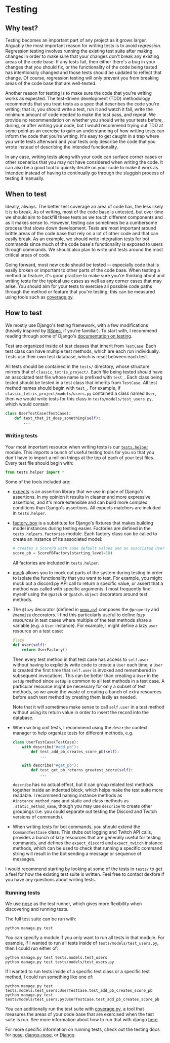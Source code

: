 # Testing

## Why test?
Testing becomes an important part of any project as it grows larger. Arguably the most important reason for writing tests is to avoid *regression*. Regression testing involves running the existing test suite after making changes in order to make sure that your changes don't break any existing areas of the code base. If any tests fail, then either there's a bug in your changes that you should fix, or the functionality of the code being tested has intentionally changed and those tests should be updated to reflect that change. Of course, regression testing will only prevent you from breaking areas of the code base that are well-tested.

Another reason for testing is to make sure the code that you're writing works as expected. The test-driven development (TDD) methodology recommends that you treat tests as a spec that describes the code you're writing; that is, you should write a test, run it and watch it fail, write the minimum amount of code needed to make the test pass, and repeat. We provide no recommendation on whether you should write your tests before, during, or after writing your code, but I would recommend trying out TDD at some point as an exercise to gain an understanding of how writing tests can inform the code that you're writing. It's easy to get caught in a trap where you write tests afterward and your tests only describe the code that you wrote instead of describing the intended functionality.

In any case, writing tests along with your code can surface corner cases or other scenarios that you may not have considered when writing the code. It can also be a good tool to quickly iterate on your code to make it work as intended instead of having to continually go through the sluggish process of testing it manually.


## When to test
Ideally, always. The better test coverage an area of code has, the less likely it is to break. As of writing, most of the code base is untested, but over time we should aim to backfill these tests as we touch different components and as it makes sense to. However, testing can sometimes be a cumbersome process that slows down development. Tests are most important around brittle areas of the code base that rely on a lot of other code and that can easily break. As an example, we should write integration tests for bot commands since much of the code base's functionality is exposed to users through commands. We should also plan to write unit tests around the most critical areas of code.

Going forward, most new code should be tested -- especially code that is easily broken or important to other parts of the code base. When testing a method or feature, it's good practice to make sure you're thinking about and writing tests for the typical use cases as well as any corner cases that may arise. You should aim for your tests to exercise all possible code paths through the method or feature that you're testing; this can be measured using tools such as [coverage.py](https://coverage.readthedocs.io/en/coverage-5.1/).


## How to test
We mostly use Django's testing framework, with a few modifications (heavily inspired by [RSpec](https://rspec.info/), if you're familiar). To start with, I recommend reading through some of Django's [documentation on testing](https://docs.djangoproject.com/en/2.2/topics/testing/).

Test are organized inside of test classes that inherit from `TestCase`. Each test class can have multiple test methods, which are each run individually. Tests use their own test database, which is reset between each test.

All tests should be contained in the `tests/` directory, whose structure mirrors that of `classic_tetris_project/`. Each file being tested should have an associated test file whose name is prefixed with `test_`. Each class being tested should be tested in a test class that inherits from `TestCase`. All test method names should begin with `test_`. For example, if `classic_tetris_project/models/users.py` contained a class named `User`, then we would write tests for this class in `tests/models/test_users.py`, which would contain:
```python
class UserTestCase(TestCase):
    def test_that_it_does_something(self):
        ...
```

### Writing tests
Your most important resource when writing tests is our [`tests.helper`](https://github.com/professor-l/classic-tetris-project/blob/master/tests/helper/__init__.py) module. This imports a bunch of useful testing tools for you so that you don't have to import a million things at the top of each of your test files. Every test file should begin with:
```python
from tests.helper import *
```

Some of the tools included are:
- [expects](https://expects.readthedocs.io/en/stable/) is an assertion library that we use in place of Django's assertions. In my opinion it results in cleaner and more expressive assertions, and it's more extensible and can build more complex conditions than Django's assertions. All expects matchers are included in `tests.helper`.
- [factory_boy](https://factoryboy.readthedocs.io/en/latest/) is a substitute for Django's fixtures that makes building model instances during testing easier. Factories are defined in the `tests.helpers.factories` module. Each factory class can be called to create an instance of its associated model:
  ```python
  # creates a ScorePB with some default values and an associated User
  score_pb = ScorePBFactory(starting_level=18)
  ```
  All factories are included in `tests.helper`.
- [mock](https://docs.python.org/3/library/unittest.mock.html) allows you to mock out parts of the system during testing in order to isolate the functionality that you want to test. For example, you might mock out a discord.py API call to return a specific value, or assert that a method was called with specific arguments. I most frequently find myself using the `@patch` or `@patch.object` decorators around test methods.
- The `@lazy` decorator (defined in [`memo.py`](https://github.com/professor-l/classic-tetris-project/blob/master/classic_tetris_project/util/memo.py)) composes the `@property` and `@memoize` decorators. I find this particularly useful to define *lazy resources* in test cases where multiple of the test methods share a variable (e.g. a `User` instance). For example, I might define a lazy `user` resource on a test case:
  ```python
  @lazy
  def user(self):
      return UserFactory()
  ```
  Then every test method in that test case has access to `self.user` without having to explicitly write code to create a `User` each time; a `User` is created the first time that `self.user` is invoked and remembered in subsequent invocations. This can be better than creating a `User` in the `setUp` method since `setUp` is common to all test methods in a test case. A particular resource might be necessary for only a subset of test methods, so we avoid the waste of creating a bunch of extra resources before each test method by creating them lazily as needed.

  Note that it will sometimes make sense to call `self.user` in a test method without using its return value in order to insert the record into the database.
- When writing unit tests, I recommend using the `describe` context manager to help organize tests for different methods, e.g.
  ```python
  class UserTestCase(TestCase):
      with describe("#add_pb"):
          def test_add_pb_creates_score_pb(self):
              ...

      with describe("#get_pb"):
          def test_get_pb_returns_greatest_score(self):
              ...
  ```
  `describe` has no actual effect, but it can group related test methods together inside an indented block, which helps make the test suite more readable. I recommend naming instance methods as `#instance_method_name` and static and class methods as `.static_method_name`, though you may use `describe` to create other groupings (i.e. you could separate out testing the Discord and Twitch versions of commands).
- When writing tests for bot commands, you should extend the `CommandTestCase` class. This stubs out logging and Twitch API calls, provides a bunch of lazy resources that are generally useful for testing commands, and defines the `expect_discord` and `expect_twitch` instance methods, which can be used to check that running a specific command string will result in the bot sending a message or sequence of messages.

I would recommend starting by looking at some of the tests in `tests/` to get a feel for how the existing test suite is written. Feel free to contact dexfore if you have any questions about writing tests.

### Running tests
We use [nose](https://nose.readthedocs.io/en/latest/) as the test runner, which gives more flexibility when discovering and running tests.

The full test suite can be run with:
```
python manage.py test
```
You can specify a module if you only want to run all tests in that module. For example, if I wanted to run all tests inside of `tests/models/test_users.py`, then I could run either of:
```
python manage.py test tests.models.test_users
python manage.py test tests/models/test_users.py
```
If I wanted to run tests inside of a specific test class or a specific test method, I could run something like one of:
```
python manage.py test tests.models.test_users:UserTestCase.test_add_pb_creates_score_pb
python manage.py test tests/models/test_users.py:UserTestCase.test_add_pb_creates_score_pb
```

You can additionally run the test suite with [coverage.py](https://coverage.readthedocs.io/), a tool that measures the areas of your code base that are exercised when the test suite is run. See more information about how to run that with django [here](https://docs.djangoproject.com/en/2.2/topics/testing/advanced/#integration-with-coverage-py).

For more specific information on running tests, check out the testing docs for [nose](https://nose.readthedocs.io/en/latest/usage.html), [django-nose](https://django-nose.readthedocs.io/en/latest/usage.html), or [Django](https://docs.djangoproject.com/en/2.2/topics/testing/overview/).
